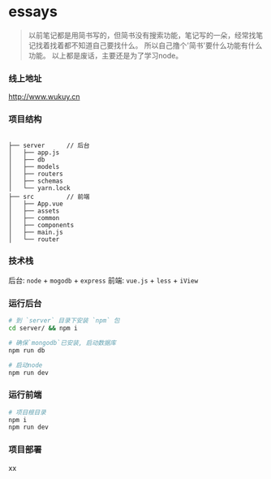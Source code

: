 # essays

>以前笔记都是用简书写的，但简书没有搜索功能，笔记写的一朵，经常找笔记找着找着都不知道自己要找什么。
>所以自己撸个'简书'要什么功能有什么功能。
>以上都是废话，主要还是为了学习node。

### 线上地址
http://www.wukuy.cn

### 项目结构
```

├── server		// 后台
│   ├── app.js
│   ├── db
│   ├── models
│   ├── routers
│   ├── schemas
│   └── yarn.lock
├── src			// 前端
│   ├── App.vue
│   ├── assets
│   ├── common
│   ├── components
│   ├── main.js
│   └── router
```

### 技术栈
后台: `node` +  `mogodb` + `express`
前端: `vue.js` + `less` + `iView`

### 运行后台
```bash
# 到 `server` 目录下安装 `npm` 包
cd server/ && npm i

# 确保`mongodb`已安装, 启动数据库
npm run db

# 启动node 
npm run dev
```
### 运行前端
```bash
# 项目根目录
npm i
npm run dev
```

### 项目部署
xx
